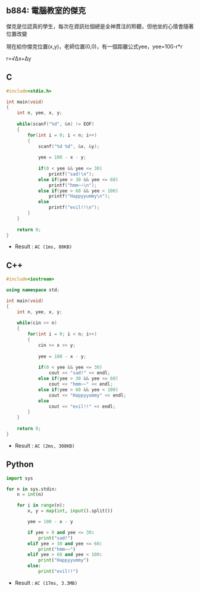 ## b884: 電腦教室的傑克
傑克是位認真的學生，每次在資訊社個總是全神貫注的聆聽，但他坐的心情會隨著位置改變

現在給你傑克位置(x,y)，老師位置(0,0)，有一個距離公式yee，yee=100-r*r

r=√Δx+Δy

## C
```C
#include<stdio.h>

int main(void)
{
	int n, yee, x, y;
	
	while(scanf("%d", &n) != EOF)
	{
		for(int i = 0; i < n; i++)
		{
			scanf("%d %d", &x, &y);
			
			yee = 100 - x - y;
			
			if(0 < yee && yee <= 30)
				printf("sad!\n");
			else if(yee > 30 && yee <= 60)
				printf("hmm~~\n");
			else if(yee > 60 && yee < 100)
				printf("Happyyummy\n");
			else
				printf("evil!!\n");
		}
	}
	
	return 0;
}
```
 * Result : `AC (1ms, 80KB)`

## C++
```C++
#include<iostream>

using namespace std;

int main(void)
{
	int n, yee, x, y;
	
	while(cin >> n)
	{
		for(int i = 0; i < n; i++)
		{
			cin >> x >> y;
			
			yee = 100 - x - y;
			
			if(0 < yee && yee <= 30)
				cout << "sad!" << endl;
			else if(yee > 30 && yee <= 60)
				cout << "hmm~~" << endl;
			else if(yee > 60 && yee < 100)
				cout << "Happyyummy" << endl;
			else
				cout << "evil!!" << endl;
		}
	}
	
	return 0;
}
```
 * Result : `AC (2ms, 308KB)`

## Python
```python
import sys

for n in sys.stdin:
    n = int(n)

    for i in range(n):
        x, y = map(int, input().split())

        yee = 100 - x - y

        if yee > 0 and yee <= 30:
            print("sad!")
        elif yee > 30 and yee <= 60:
            print("hmm~~")
        elif yee > 60 and yee < 100:
            print("Happyyummy")
        else:
            print("evil!!")
```
 * Result : `AC (17ms, 3.3MB)`
